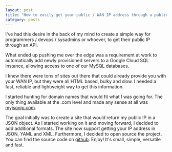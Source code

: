 ```yaml
---
layout: post
title: "How to easily get your public / WAN IP address through a public API"
category: posts
---
```


I've had this desire in the back of my mind to create a simple way for
programmers / devops / sysadmins or whoever, to get their public IP through an
API.

What ended up pushing me over the edge was a requirement at work to
automatically add newly provisioned servers to a Google Cloud SQL instance,
allowing access to one of our MySQL databases.

I knew there were tons of sites out there that could already provide you with
your WAN IP, but they were all HTML based, bulky and slow. I needed a fast,
reliable and lightweight way to get this information.

I started hunting for domain names that would fit what I was going for. The only
thing available at the .com level and made any sense at all was
[myjsonip.com][1].

The goal initially was to create a site that would return my public IP in a JSON
object. As I started working on it and moving forward, I decided to add
additional formats. The site now support getting your IP address in JSON, YAML
and XML. Furthermore, I decided to open source the project. You can find the
source code on [github][2]. Enjoy! It's small, simple, versatile and fast.

[1]: https://myjsonip.com/
[2]: https://github.com/jasonwbarnett/myjsonip.com-go
